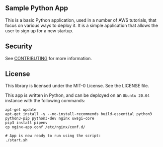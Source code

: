 
## Sample Python App

This is a basic Python application, used in a number of AWS tutorials, that focus on various ways to deploy it. It is a simple application that allows the user to sign up for a new startup.

## Security

See [CONTRIBUTING](CONTRIBUTING.md#security-issue-notifications) for more information.

## License

This library is licensed under the MIT-0 License. See the LICENSE file.

This app is written in Python, and can be deployed on an `Ubuntu 20.04` instance with the following commands:
~~~
apt-get update
apt-get install -y --no-install-recommends build-essential python3 python3-pip python3-dev nginx uwsgi-core
pip3 install pipenv
cp nginx-app.conf /etc/nginx/conf.d/

# App is now ready to run using the script:
./start.sh
~~~
